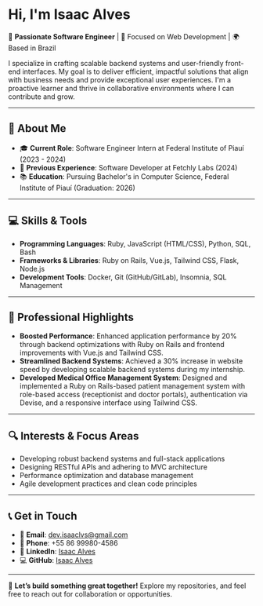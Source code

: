 # Hi, I'm Isaac Alves

🚀 **Passionate Software Engineer** | 🎯 Focused on Web Development | 🌍 Based in Brazil

I specialize in crafting scalable backend systems and user-friendly front-end interfaces. My goal is to deliver efficient, impactful solutions that align with business needs and provide exceptional user experiences. I'm a proactive learner and thrive in collaborative environments where I can contribute and grow.

---

## 📌 **About Me**

- 🎓 **Current Role**: Software Engineer Intern at Federal Institute of Piauí (2023 - 2024)
- 💼 **Previous Experience**: Software Developer at Fetchly Labs (2024)
- 📚 **Education**: Pursuing Bachelor's in Computer Science, Federal Institute of Piauí (Graduation: 2026)

---

## 💻 **Skills & Tools**

- **Programming Languages**: Ruby, JavaScript (HTML/CSS), Python, SQL, Bash
- **Frameworks & Libraries**: Ruby on Rails, Vue.js, Tailwind CSS, Flask, Node.js
- **Development Tools**: Docker, Git (GitHub/GitLab), Insomnia, SQL Management

---
## 🌟 **Professional Highlights**

- **Boosted Performance**: Enhanced application performance by 20% through backend optimizations with Ruby on Rails and frontend improvements with Vue.js and Tailwind CSS.
- **Streamlined Backend Systems**: Achieved a 30% increase in website speed by developing scalable backend systems during my internship.
- **Developed Medical Office Management System**: Designed and implemented a Ruby on Rails-based patient management system with role-based access (receptionist and doctor portals), authentication via Devise, and a responsive interface using Tailwind CSS.

---
## 🔍 **Interests & Focus Areas**

- Developing robust backend systems and full-stack applications
- Designing RESTful APIs and adhering to MVC architecture
- Performance optimization and database management
- Agile development practices and clean code principles

---

## 📞 **Get in Touch**

- 📧 **Email**: [dev.isaaclvs@gmail.com](mailto:dev.isaaclvs@gmail.com)
- 📱 **Phone**: +55 86 99980-4586
- 💼 **LinkedIn**: [Isaac Alves](https://linkedin.com/in/isaaclvs)
- 💻 **GitHub**: [Isaac Alves](https://github.com/isaaclvs)

---

🎯 **Let’s build something great together!** Explore my repositories, and feel free to reach out for collaboration or opportunities.
